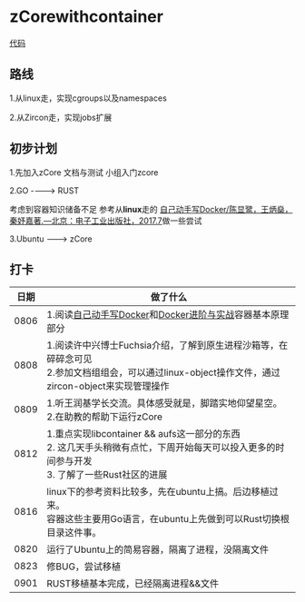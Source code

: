 # zCorewithcontainer

[代码](./trydocker/)
## 路线
1.从linux走，实现cgroups以及namespaces

2.从Zircon走，实现jobs扩展

## 初步计划
1.先加入zCore 文档与测试 小组入门zcore

2.GO ----> RUST

考虑到容器知识储备不足
参考从**linux**走的 [自己动手写Docker/陈显鹭，王炳燊，秦妤嘉著.—北京：电子工业出版社，2017.7](https://github.com/xianlubird/mydocker)做一些尝试

3.Ubuntu ---> zCore



## 打卡

|日期|做了什么|
|--|--|
|0806|1.阅读[自己动手写Docker](https://weread.qq.com/web/reader/a8932240721e42b5a89f479kc81322c012c81e728d9d180)和[Docker进阶与实战](https://weread.qq.com/web/reader/89c324e05c428889cbf40e9kc81322c012c81e728d9d180)容器基本原理部分|
|0808|1.阅读许中兴博士Fuchsia介绍，了解到原生进程沙箱等，在碎碎念可见<br/>2.参加文档组组会，可以通过linux-object操作文件，通过zircon-object来实现管理操作|
|0809|1.听王润基学长交流。具体感受就是，脚踏实地仰望星空。<br/>2.在助教的帮助下运行zCore|
|0812|1.重点实现libcontainer && aufs这一部分的东西<br/>2. 这几天手头稍微有点忙，下周开始每天可以投入更多的时间参与开发<br/>3. 了解了一些Rust社区的进展|
|0816|linux下的参考资料比较多，先在ubuntu上搞。后边移植过来。<br/>容器这些主要用Go语言，在ubuntu上先做到可以Rust切换根目录这件事。|
|0820|运行了Ubuntu上的简易容器，隔离了进程，没隔离文件|
|0823|修BUG，尝试移植|
|0901|RUST移植基本完成，已经隔离进程&&文件 |


